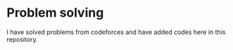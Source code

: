 # Problem solving

I have solved problems from codeforces and have added codes here in this repository.
